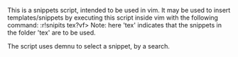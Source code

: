 
This is a snippets script, intended to be used in vim. It may be used to 
insert templates/snippets by executing this script inside vim with the following command:
    :r!snipits tex<CR>?<CSR><CR>vf>
Note: here 'tex' indicates that the snippets in the folder 'tex' are to be used.

The script uses demnu to select a snippet, by a search.

